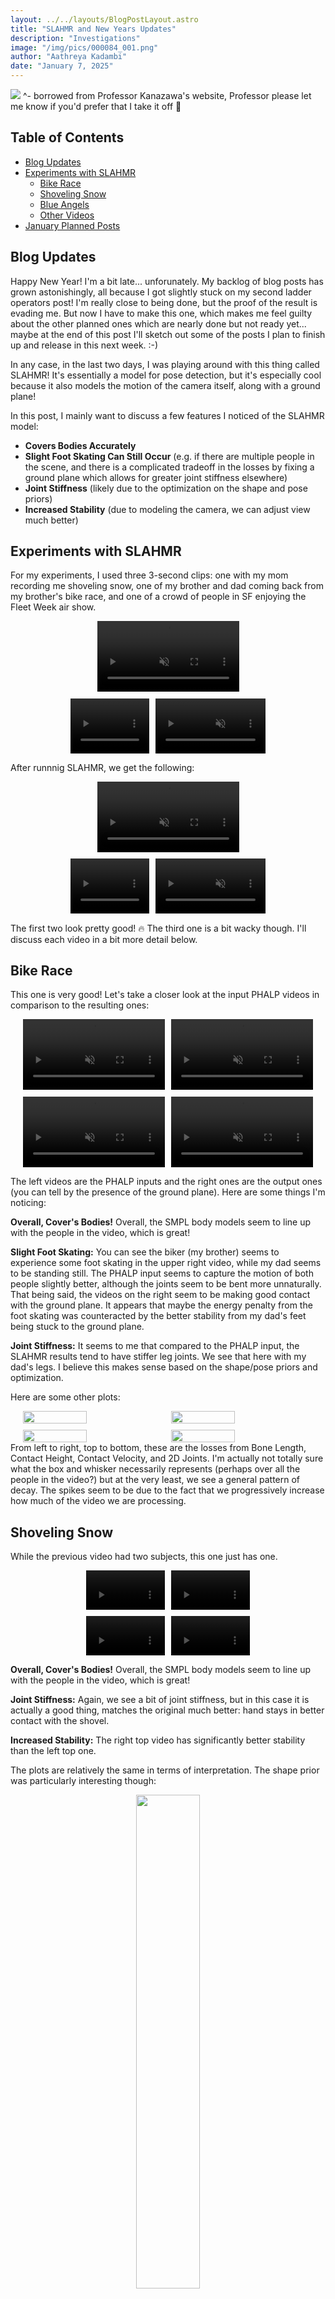 ```yaml
---
layout: ../../layouts/BlogPostLayout.astro
title: "SLAHMR and New Years Updates"
description: "Investigations"
image: "/img/pics/000084_001.png"
author: "Aathreya Kadambi"
date: "January 7, 2025"
---
```


<div><img src="https://people.eecs.berkeley.edu/~kanazawa/img/new_animated.gif" /> ^- borrowed from Professor Kanazawa's website, Professor please let me know if you'd prefer that I take it off 🤧</div>

## Table of Contents
- [Blog Updates](#blog-updates)
- [Experiments with SLAHMR](#experiments-with-slahmr)
    - [Bike Race](#bike-race)
    - [Shoveling Snow](#shoveling-snow)
    - [Blue Angels](#blue-angels)
    - [Other Videos](#other-videos)
- [January Planned Posts](#january-planned-posts)

Blog Updates
-----------------------

Happy New Year! I'm a bit late... unforunately. My backlog of blog posts has grown astonishingly, all because I got slightly stuck on my second ladder operators post! I'm really close to being done, but the proof of the result is evading me. But now I have to make this one, which makes me feel guilty about the other planned ones which are nearly done but not ready yet... maybe at the end of this post I'll sketch out some of the posts I plan to finish up and release in this next week. :-)

In any case, in the last two days, I was playing around with this thing called SLAHMR! It's essentially a model for pose detection, but it's especially cool because it also models the motion of the camera itself, along with a ground plane!

In this post, I mainly want to discuss a few features I noticed of the SLAHMR model:
- **Covers Bodies Accurately**
- **Slight Foot Skating Can Still Occur** (e.g. if there are multiple people in the scene, and there is a complicated tradeoff in the losses by fixing a ground plane which allows for greater joint stiffness elsewhere)
- **Joint Stiffness** (likely due to the optimization on the shape and pose priors)
- **Increased Stability** (due to modeling the camera, we can adjust view much better)

Experiments with SLAHMR
-------------------------

For my experiments, I used three 3-second clips: one with my mom recording me shoveling snow, one of my brother and dad coming back from my brother's bike race, and one of a crowd of people in SF enjoying the Fleet Week air show.

<center><video width="45%" controls muted>
    <source src="/img/pics/slahmr-pics/IMG_6743.mov" type="video/quicktime">
    <source src="/img/pics/slahmr-pics/IMG_6743.mp4" type="video/mp4">
  Your browser does not support the video tag.
</video></center>

<div style="display: flex; justify-content: center; gap: 10px; margin-top: 10px;">
<video width="25%" controls muted>
    <source src="/img/pics/slahmr-pics/IMG_7143.mov" type="video/quicktime">
    <source src="/img/pics/slahmr-pics/IMG_7143.mp4" type="video/mp4">
  Your browser does not support the video tag.
</video>
<video width="35%" controls muted>
    <source src="/img/pics/slahmr-pics/IMG_6145.mov" type="video/quicktime">
    <source src="/img/pics/slahmr-pics/IMG_6145.mp4" type="video/mp4">
  Your browser does not support the video tag.
</video>
</div>

After runnnig SLAHMR, we get the following:

<center><video width="45%" controls muted>
    <source src="/img/pics/slahmr-pics/IMG_6743_motion_chunks_grid.mp4" type="video/mp4">
  Your browser does not support the video tag.
</video></center>

<div style="display: flex; justify-content: center; gap: 10px; margin-top: 10px;">
<video width="25%" controls muted>
    <source src="/img/pics/slahmr-pics/IMG_7143_motion_chunks_grid.mp4" type="video/mp4">
  Your browser does not support the video tag.
</video>
<video width="35%" controls muted>
    <source src="/img/pics/slahmr-pics/IMG_6145_motion_chunks_grid.mp4" type="video/mp4">
  Your browser does not support the video tag.
</video>
</div>

The first two look pretty good! 🔥 The third one is a bit wacky though. I'll discuss each video in a bit more detail below.

Bike Race
--------------------------
This one is very good! Let's take a closer look at the input PHALP videos in comparison to the resulting ones:
<div style="display: flex; justify-content: center; gap: 10px; margin-top: 10px;">
<video width="45%" controls muted>
    <source src="/img/pics/slahmr-pics/bike-race/IMG_6743_input_final_000000_above.mp4" type="video/mp4">
  Your browser does not support the video tag.
</video>
<video width="45%" controls muted>
    <source src="/img/pics/slahmr-pics/bike-race/IMG_6743_motion_chunks_final_000220_above.mp4" type="video/mp4">
  Your browser does not support the video tag.
</video>
</div>
<div style="display: flex; justify-content: center; gap: 10px; margin-top: 10px;">
<video width="45%" controls muted>
    <source src="/img/pics/slahmr-pics/bike-race/IMG_6743_input_final_000000_src_cam.mp4" type="video/mp4">
  Your browser does not support the video tag.
</video>
<video width="45%" controls muted>
    <source src="/img/pics/slahmr-pics/bike-race/IMG_6743_motion_chunks_final_000220_src_cam.mp4" type="video/mp4">
  Your browser does not support the video tag.
</video>
</div>

The left videos are the PHALP inputs and the right ones are the output ones (you can tell by the presence of the ground plane). Here are some things I'm noticing:

**Overall, Cover's Bodies!** Overall, the SMPL body models seem to line up with the people in the video, which is great!

**Slight Foot Skating:** You can see the biker (my brother) seems to experience some foot skating in the upper right video, while my dad seems to be standing still. The PHALP input seems to capture the motion of both people slightly better, although the joints seem to be bent more unnaturally. That being said, the videos on the right seem to be making good contact with the ground plane. It appears that maybe the energy penalty from the foot skating was counteracted by the better stability from my dad's feet being stuck to the ground plane.

**Joint Stiffness:** It seems to me that compared to the PHALP input, the SLAHMR results tend to have stiffer leg joints. We see that here with my dad's legs. I believe this makes sense based on the shape/pose priors and optimization.

Here are some other plots:
<div style="display: flex; justify-content: center; gap: 10px; margin-top: 10px;">
<img src="/img/pics/slahmr-pics/bike-race/bone_length.png" width="45%" />
<img src="/img/pics/slahmr-pics/bike-race/contact_height.png" width="45%" />
</div>
<div style="display: flex; justify-content: center; gap: 10px; margin-top: 10px;">
<img src="/img/pics/slahmr-pics/bike-race/contact_vel.png" width="45%" />
<img src="/img/pics/slahmr-pics/bike-race/joints2d.png" width="45%" />
</div>
From left to right, top to bottom, these are the losses from Bone Length, Contact Height, Contact Velocity, and 2D Joints. I'm actually not totally sure what the box and whisker necessarily represents (perhaps over all the people in the video?) but at the very least, we see a general pattern of decay. The spikes seem to be due to the fact that we progressively increase how much of the video we are processing.

Shoveling Snow
--------------------------

While the previous video had two subjects, this one just has one.
<div style="display: flex; justify-content: center; gap: 10px; margin-top: 10px;">
<video width="25%" controls muted>
    <source src="/img/pics/slahmr-pics/shoveling-snow/IMG_7143_input_final_000000_above.mp4" type="video/mp4">
  Your browser does not support the video tag.
</video>
<video width="25%" controls muted>
    <source src="/img/pics/slahmr-pics/shoveling-snow/IMG_7143_motion_chunks_final_000200_above.mp4" type="video/mp4">
  Your browser does not support the video tag.
</video>
</div>
<div style="display: flex; justify-content: center; gap: 10px; margin-top: 10px;">
<video width="25%" controls muted>
    <source src="/img/pics/slahmr-pics/shoveling-snow/IMG_7143_input_final_000000_src_cam.mp4" type="video/mp4">
  Your browser does not support the video tag.
</video>
<video width="25%" controls muted>
    <source src="/img/pics/slahmr-pics/shoveling-snow/IMG_7143_motion_chunks_final_000200_src_cam.mp4" type="video/mp4">
  Your browser does not support the video tag.
</video>
</div>

**Overall, Cover's Bodies!** Overall, the SMPL body models seem to line up with the people in the video, which is great!

**Joint Stiffness:** Again, we see a bit of joint stiffness, but in this case it is actually a good thing, matches the original much better: hand stays in better contact with the shovel. 

**Increased Stability:** The right top video has significantly better stability than the left top one.

The plots are relatively the same in terms of interpretation. The shape prior was particularly interesting though:
<center>
<img src="/img/pics/slahmr-pics/shoveling-snow/shape_prior.png" width="45%" />
</center>
I'm not sure why it seems to oscillate so smoothly like this. Perhaps it is coincidence?

Here's one more comparison to showcsae the increased stability and joint stiffness (see the legs) when we change the view:
<div style="display: flex; justify-content: center; gap: 10px; margin-top: 10px;">
<video width="25%" controls muted>
    <source src="/img/pics/slahmr-pics/shoveling-snow/IMG_7143_input_final_000000_side.mp4" type="video/mp4">
  Your browser does not support the video tag.
</video>
<video width="25%" controls muted>
    <source src="/img/pics/slahmr-pics/shoveling-snow/IMG_7143_motion_chunks_final_000200_side.mp4" type="video/mp4">
  Your browser does not support the video tag.
</video>
</div>

Blue Angels
--------------------------

This one was particularly funny but had issues.
<div style="display: flex; justify-content: center; gap: 10px; margin-top: 10px;">
<video width="25%" controls muted>
    <source src="/img/pics/slahmr-pics/blue-angels/IMG_6145_input_final_000000_side.mp4" type="video/mp4">
  Your browser does not support the video tag.
</video>
<video width="25%" controls muted>
    <source src="/img/pics/slahmr-pics/blue-angels/IMG_6145_motion_chunks_final_000200_side.mp4" type="video/mp4">
  Your browser does not support the video tag.
</video>
</div>
<div style="display: flex; justify-content: center; gap: 10px; margin-top: 10px;">
<video width="25%" controls muted>
    <source src="/img/pics/slahmr-pics/blue-angels/IMG_6145_input_final_000000_src_cam.mp4" type="video/mp4">
  Your browser does not support the video tag.
</video>
<video width="25%" controls muted>
    <source src="/img/pics/slahmr-pics/blue-angels/IMG_6145_motion_chunks_final_000200_src_cam.mp4" type="video/mp4">
  Your browser does not support the video tag.
</video>
</div>

It's interesting to note that here, the PHALP inputs aren't particularly bad (except for that blue guy casually floating around hehe). I think the issue here was more that the ground plane was abnormally slanted in the original video (it's San Francisco) and it probably also had local curvature (which ideally, shouldn't be too much of a problem to be honest). But I think this caused the initial body models to be very offset from things like the ground plane, which probably caused a weird initial loss/gradient that just threw it on an entirely different course towards noise.

<div style="display: flex; justify-content: center; gap: 10px; margin-top: 10px;">
<img src="/img/pics/slahmr-pics/blue-angels/bone_length.png" width="45%" />
<img src="/img/pics/slahmr-pics/blue-angels/contact_height.png" width="45%" />
</div>
<div style="display: flex; justify-content: center; gap: 10px; margin-top: 10px;">
<img src="/img/pics/slahmr-pics/blue-angels/contact_vel.png" width="45%" />
<img src="/img/pics/slahmr-pics/blue-angels/joints2d.png" width="45%" />
</div>

Looking at these losses we get maybe another side of the story (?): perhaps as the camera panned around, several new people were added. This is why we see an increasing step situation, and the losses likely barely decreased each time because the initial conditions themselves were not very good. In fact, I think it might be that the initial optimization step on the first chunk of the video might have interfered too much with the remaining chunks, causing everything to kind of jumble up. Afterwards, I think pose detection/matching tends to be a sort of "jigsaw puzzle problem", so you need to be very close to the true solution to have good convergence. I think here, the PHALP inputs were just too far off themselves to produce good SLAHMR results.

While I still have to read up on how PHALP works, perhaps a solution to this would therefore be to interleave steps of PHALP (detecting humans and then lifting to 3D) and SLAHMR optimization, or regenerating views each time and rerunning PHALP. These might take a while though, and perhaps other models might perform better at this particular task. Or maybe, one could change the regularization/lambda parameters mentioned in the paper, to decrease the effect or do the optimization with a lower step size.

Other Videos
---------------------

I also tried to see if it would do anything with this video that could fuel skinwalker conspiracies:
<center><video width="35%"controls muted>
    <source src="/img/pics/slahmr-pics/IMG_1333.mov" type="video/quicktime">
    <source src="/img/pics/slahmr-pics/IMG_1333.mp4" type="video/mp4">
  Your browser does not support the video tag.
</video></center>

but it didn't, mainly just errored. I guess it's to be expected, since the joints are all wack and the only subject isn't human. Perhaps I'll try to fidget around one day to get this to work.

January Planned Posts
-------------------------

The issue with some of these posts is that after I've figured out what I want to write about and lay it out in my head too well, actually writing it out becomes a pain! And also, everything kind of temporarily slowed down in early November because I decided to go back to a Pomodoro schedule for the rest of the semester.

But... now with the new year and all, I promise to be more on top of my posts 🤧, especially in this next week so that I can get it all out of the way and out of my system before the semester starts!

**General Posts:**
1. Tales From Berkeley: I've been thinking, people should start documenting their lives as legends more in the modern day! Myths and legends from the ancient world are often just funny stories from people's lives. I think this would make life more interesting (at the least, we do have memes 😂).

I'll be compiling this one for a while, and I'll post maybe next month or later!

**Math Posts:**
1. Motivating Ladder Operators II: Boundedness of the spectrum of an operator might imply discretness of the point spectrum (and maybe even the other parts of the spectrum?). I really believe in this result, even if the true one might have extra conditions.
2. What is dx: Finally, I think I've come to better understand variational methods, what differentials really mean, forces, energy, and gradient descent. Lots of tangents (oh boy, this might be a long post).
3. Rectified Flow: I've recently been interested in optimal transport, and I checked out the TRELLIS paper and the one on rectified flow! They're amazing!
4. Krylov Methods: BiCGStab and and all the other numerical methods for solving systems have always been a bit of a jumble in my head, but apparently, they're all special cases of Krylov methods!
5. Kernel Methods and Mercer's Theorem: A proof of Mercer's theorem which we learned in my ML class, and then Sturm-Liouville equations.
6. USD: An apologetic post about why USD is actually designed extremely well.
7. Words I Pretend to Know: A confession about several words I use a lot but secretly don't actually understand! 😂 Of course, now I do though.
8. Graph Theory in n Dimensions: Simplicial complexes and generalizing graph theoretic analyses to them! Perhaps there are many more generalizations of things like the Euler characteristic, and if we take all combinations of the different counts of n-dimensional cells of a simplicial complex (moments being things like vertices, edges, faces, etc.) what do we get? 

The good thing is, math posts 1 through 3, 5, and 6 are well on their way to being done. These are the ones I can hope to finish this week or next. 4, 7, and 8 might take a while though. 

